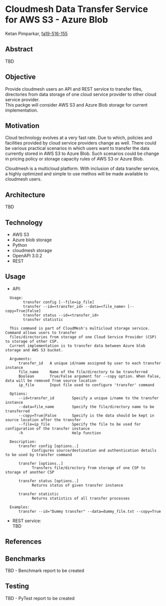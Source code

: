 # Cloudmesh Data Transfer Service for AWS S3 - Azure Blob

Ketan Pimparkar, [fa19-516-155](https://github.com/cloudmesh-community/fa19-516-155/edit/master/project/report.md)  

## Abstract

TBD   
  

## Objective

Provide cloudmesh users an API and REST service to transfer files, directories from data storage of one cloud service provider to other cloud service provider.  
This packge will consider AWS S3 and Azure Blob storage for current implementation.  


## Motivation

Cloud technology evolves at a very fast rate. Due to which, policies and facilities provided by cloud service providers change as well. There could be various practical scenarios in which users want to transfer the data currently stored in AWS S3 to Azure Blob. Such scenarios could be change in pricing policy or storage capacity rules of AWS S3 or Azure Blob.  

Cloudmesh is a multicloud platform. With inclusion of data transfer service, a highly optimized and simple to use methos will be made available to cloudmesh users.   

## Architecture
TBD

## Technology
* AWS S3
* Azure blob storage
* Python
* cloudmesh storage
* OpenAPI 3.0.2
* REST

## Usage  

* API:  
```
  Usage:
        transfer config [--file=ip_file]
        transfer --id=<transfer_id> --data=<file_name> [--copy=True|False]
        transfer status --id=<transfer_id>
        transfer statistic

  This command is part of CloudMesh's multicloud storage service. Command allows users to transfer
  files/directories from storage of one Cloud Service Provider (CSP) to storage of other CSP.
  Current implementation is to transfer data between Azure blob storage and AWS S3 bucket.

  Arguments:
      transfer_id   A unique id/name assigned by user to each transfer instance
      file_name     Name of the file/directory to be transferred
      Boolean       True/False argument for --copy option. When False, data will be removed from source location
      ip_file       Input file used to configure 'transfer' command

  Options:
      --id=transfer_id        Specify a unique i/name to the transfer instance
      --data=file_name        Specify the file/directory name to be transferred
      --copy=True|False       Specify is the data should be kept in source location after the transfer
      --file=ip_file          Specify the file to be used for configuration of the transfer instance
      -h                      Help function

  Description:
      transfer config [options..]
            Configures source/destination and authentication details to be used by transfer command

      transfer [options..]
            Transfers file/directory from storage of one CSP to storage of another CSP

      transfer status [options..]
            Returns status of given transfer instance

      transfer statistic
            Returns statistics of all transfer processes

  Examples:
      transfer --id="Dummy transfer" --data=dummy_file.txt --copy=True
```

* REST service:  
TBD

## References  

## Benchmarks

TBD - Benchmark report to be created

## Testing

TBD - PyTest report to be created
